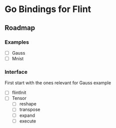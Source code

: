 # Go Bindings for Flint

## Roadmap

### Examples

- [ ] Gauss
- [ ] Mnist

### Interface

First start with the ones relevant for Gauss example

- [ ] flintInit
- [ ] Tensor
  - [ ] reshape
  - [ ] transpose
  - [ ] expand
  - [ ] execute
